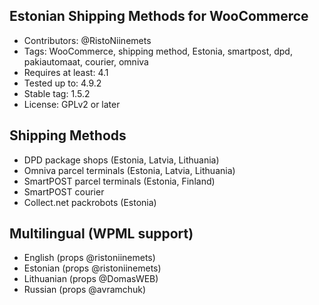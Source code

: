 ## Estonian Shipping Methods for WooCommerce ##

- Contributors: @RistoNiinemets
- Tags: WooCommerce, shipping method, Estonia, smartpost, dpd, pakiautomaat, courier, omniva
- Requires at least: 4.1
- Tested up to: 4.9.2
- Stable tag: 1.5.2
- License: GPLv2 or later


## Shipping Methods ##

- DPD package shops (Estonia, Latvia, Lithuania)
- Omniva parcel terminals (Estonia, Latvia, Lithuania)
- SmartPOST parcel terminals (Estonia, Finland)
- SmartPOST courier
- Collect.net packrobots (Estonia)


## Multilingual (WPML support) ##

- English (props @ristoniinemets)
- Estonian (props @ristoniinemets)
- Lithuanian (props @DomasWEB)
- Russian (props @avramchuk)
